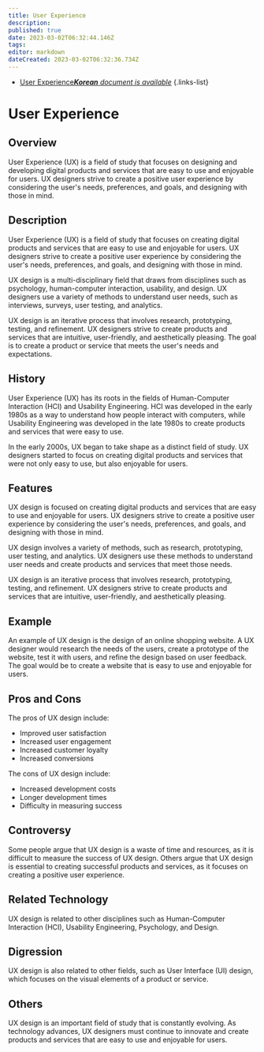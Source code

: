 ```yaml
---
title: User Experience
description: 
published: true
date: 2023-03-02T06:32:44.146Z
tags: 
editor: markdown
dateCreated: 2023-03-02T06:32:36.734Z
---
```


- [User Experience***Korean** document is available*](/ko/Knowledge-base/Dictionary/user-experience)
{.links-list}


# User Experience

## Overview
User Experience (UX) is a field of study that focuses on designing and developing digital products and services that are easy to use and enjoyable for users. UX designers strive to create a positive user experience by considering the user's needs, preferences, and goals, and designing with those in mind.

## Description
User Experience (UX) is a field of study that focuses on creating digital products and services that are easy to use and enjoyable for users. UX designers strive to create a positive user experience by considering the user's needs, preferences, and goals, and designing with those in mind.

UX design is a multi-disciplinary field that draws from disciplines such as psychology, human-computer interaction, usability, and design. UX designers use a variety of methods to understand user needs, such as interviews, surveys, user testing, and analytics.

UX design is an iterative process that involves research, prototyping, testing, and refinement. UX designers strive to create products and services that are intuitive, user-friendly, and aesthetically pleasing. The goal is to create a product or service that meets the user's needs and expectations.

## History
User Experience (UX) has its roots in the fields of Human-Computer Interaction (HCI) and Usability Engineering. HCI was developed in the early 1980s as a way to understand how people interact with computers, while Usability Engineering was developed in the late 1980s to create products and services that were easy to use.

In the early 2000s, UX began to take shape as a distinct field of study. UX designers started to focus on creating digital products and services that were not only easy to use, but also enjoyable for users.

## Features
UX design is focused on creating digital products and services that are easy to use and enjoyable for users. UX designers strive to create a positive user experience by considering the user's needs, preferences, and goals, and designing with those in mind.

UX design involves a variety of methods, such as research, prototyping, user testing, and analytics. UX designers use these methods to understand user needs and create products and services that meet those needs.

UX design is an iterative process that involves research, prototyping, testing, and refinement. UX designers strive to create products and services that are intuitive, user-friendly, and aesthetically pleasing.

## Example
An example of UX design is the design of an online shopping website. A UX designer would research the needs of the users, create a prototype of the website, test it with users, and refine the design based on user feedback. The goal would be to create a website that is easy to use and enjoyable for users.

## Pros and Cons
The pros of UX design include:

- Improved user satisfaction
- Increased user engagement
- Increased customer loyalty
- Increased conversions

The cons of UX design include:

- Increased development costs
- Longer development times
- Difficulty in measuring success

## Controversy
Some people argue that UX design is a waste of time and resources, as it is difficult to measure the success of UX design. Others argue that UX design is essential to creating successful products and services, as it focuses on creating a positive user experience.

## Related Technology
UX design is related to other disciplines such as Human-Computer Interaction (HCI), Usability Engineering, Psychology, and Design.

## Digression
UX design is also related to other fields, such as User Interface (UI) design, which focuses on the visual elements of a product or service.

## Others
UX design is an important field of study that is constantly evolving. As technology advances, UX designers must continue to innovate and create products and services that are easy to use and enjoyable for users.